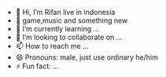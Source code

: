 - 👋 Hi, I’m Rifan live in indonesia 
- 👀 game,music and something new
- 🌱 I’m currently learning ...
- 💞️ I’m looking to collaborate on ...
- 📫 How to reach me ...
- 😄 Pronouns: male, just use ordinary he/him 
- ⚡ Fun fact: ...

<!---
RadFist/RadFist is a ✨ special ✨ repository because its `README.md` (this file) appears on your GitHub profile.
You can click the Preview link to take a look at your changes.
--->

